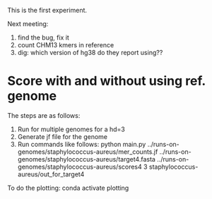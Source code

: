 This is the first experiment.

Next meeting:
1. find the bug, fix it
1. count CHM13 kmers in reference
1. dig: which version of hg38 do they report using??

# Score with and without using ref. genome

The steps are as follows:

1. Run for multiple genomes for a hd=3
1. Generate jf file for the genome
1. Run commands like follows:
python main.py ../runs-on-genomes/staphylococcus-aureus/mer_counts.jf ../runs-on-genomes/staphylococcus-aureus/target4.fasta ../runs-on-genomes/staphylococcus-aureus/scores4 3 staphylococcus-aureus/out_for_target4


To do the plotting:
conda activate plotting

